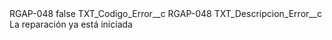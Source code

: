 <?xml version="1.0" encoding="UTF-8"?>
<CustomMetadata xmlns="http://soap.sforce.com/2006/04/metadata" xmlns:xsi="http://www.w3.org/2001/XMLSchema-instance" xmlns:xsd="http://www.w3.org/2001/XMLSchema">
    <label>RGAP-048</label>
    <protected>false</protected>
    <values>
        <field>TXT_Codigo_Error__c</field>
        <value xsi:type="xsd:string">RGAP-048</value>
    </values>
    <values>
        <field>TXT_Descripcion_Error__c</field>
        <value xsi:type="xsd:string">La reparación ya está iniciada</value>
    </values>
</CustomMetadata>
